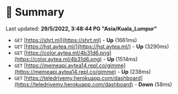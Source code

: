 # 📖 Summary
Last updated: **29/5/2022, 3:48:44 PG "Asia/Kuala_Lumpur"**

- `GET` [https://shrt.ml](https://shrt.ml) - **Up** (1661ms)
- `GET` [https://hst.aytea.ml/](https://hst.aytea.ml/) - **Up** (3290ms)
- `GET` [https://color.aytea.ml/4b31d6.png](https://color.aytea.ml/4b31d6.png) - **Up** (1514ms)
- `GET` [https://memeapi.aytea14.repl.co/gimme](https://memeapi.aytea14.repl.co/gimme) - **Up** (238ms)
- `GET` [https://teledrivemy.herokuapp.com/dashboard](https://teledrivemy.herokuapp.com/dashboard) - **Down** (58ms)
